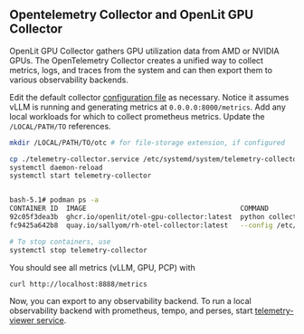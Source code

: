## Opentelemetry Collector and OpenLit GPU Collector 

OpenLit GPU Collector gathers GPU utilization data from AMD or NVIDIA GPUs. The OpenTelemetry Collector creates a unified way to collect 
metrics, logs, and traces from the system and can then export them to various observability backends.

Edit the default collector [configuration file](./otel-config.yaml) as necessary.
Notice it assumes vLLM is running and generating metrics at `0.0.0.0:8000/metrics`. Add any local workloads for which to collect prometheus metrics.
Update the `/LOCAL/PATH/TO` references.

```bash
mkdir /LOCAL/PATH/TO/otc # for file-storage extension, if configured
```

```bash
cp ./telemetry-collector.service /etc/systemd/system/telemetry-collector.service
systemctl daemon-reload
systemctl start telemetry-collector


bash-5.1# podman ps -a
CONTAINER ID  IMAGE                                      COMMAND               CREATED         STATUS         PORTS                   NAMES
92c05f3dea3b  ghcr.io/openlit/otel-gpu-collector:latest  python collector....  37 minutes ago  Up 37 minutes                          gpu-collector
fc9425a642b8  quay.io/sallyom/rh-otel-collector:latest   --config /etc/ote...  37 minutes ago  Up 37 minutes                          otel-collector

# To stop containers, use
systemctl stop telemetry-collector
```

You should see all metrics (vLLM, GPU, PCP) with

```bash
curl http://localhost:8888/metrics
```

Now, you can export to any observability backend. To run a local observability backend with prometheus, tempo, and perses,
start [telemetry-viewer service](../telemetry-viewer/README.md).
